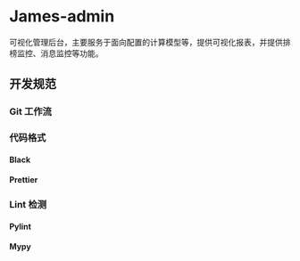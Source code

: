 # James-admin

可视化管理后台，主要服务于面向配置的计算模型等，提供可视化报表，并提供排榜监控、消息监控等功能。

## 开发规范

### Git 工作流

### 代码格式

#### Black

#### Prettier

### Lint 检测

#### Pylint

#### Mypy

